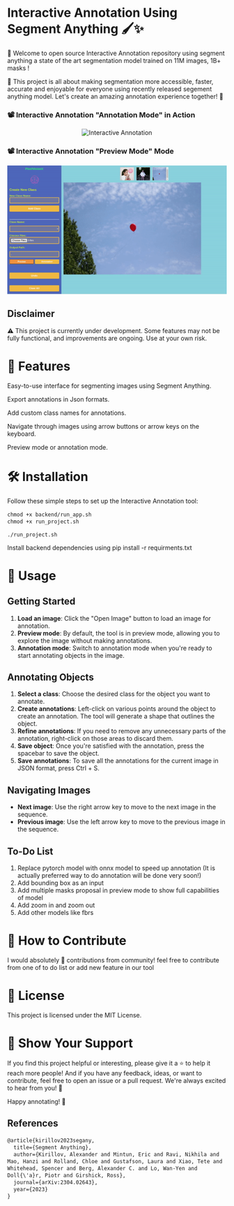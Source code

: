 # Interactive Annotation Using Segment Anything 🖌️✨


🎉 Welcome to open source Interactive Annotation repository using segment anything a state of the art segmentation model trained on 11M images, 1B+ masks !

🌟 This project is all about making segmentation more accessible, faster, accurate and enjoyable for everyone using recently released segement anything model. Let's create an amazing annotation experience together! 🚀


### 📽️ Interactive Annotation "Annotation Mode" in Action
<p align="center">
  <img src="vis_imgs/annotation.gif" alt="Interactive Annotation">
</p>

### 📽️ Interactive Annotation "Preview Mode" Mode
<p align="center">
  <img src="vis_imgs/preview.gif" alt="Interactive Annotation">
</p>


## Disclaimer

⚠️ This project is currently under development. Some features may not be fully functional, and improvements are ongoing. Use at your own risk.

# 🌠 Features

Easy-to-use interface for segmenting images using Segment Anything.

Export annotations in Json formats.

Add custom class names for annotations.

Navigate through images using arrow buttons or arrow keys on the keyboard.

Preview mode or annotation mode.


# 🛠️ Installation

Follow these simple steps to set up the Interactive Annotation tool:

```
chmod +x backend/run_app.sh
chmod +x run_project.sh
```

```
./run_project.sh
```


Install backend dependencies using pip install -r requirments.txt

# 📖 Usage

## Getting Started

1. **Load an image**: Click the "Open Image" button to load an image for annotation.
2. **Preview mode**: By default, the tool is in preview mode, allowing you to explore the image without making annotations.
3. **Annotation mode**: Switch to annotation mode when you're ready to start annotating objects in the image.

## Annotating Objects

1. **Select a class**: Choose the desired class for the object you want to annotate.
2. **Create annotations**: Left-click on various points around the object to create an annotation. The tool will generate a shape that outlines the object.
3. **Refine annotations**: If you need to remove any unnecessary parts of the annotation, right-click on those areas to discard them.
4. **Save object**: Once you're satisfied with the annotation, press the spacebar to save the object.
5. **Save annotations**: To save all the annotations for the current image in JSON format, press Ctrl + S.

## Navigating Images

- **Next image**: Use the right arrow key to move to the next image in the sequence.
- **Previous image**: Use the left arrow key to move to the previous image in the sequence.

## To-Do List

1. Replace pytorch model with onnx model to speed up annotation (It is actually preferred way to do annotation will be done very soon!)
2. Add bounding box as an input 
3. Add multiple masks proposal in preview mode to show full capabilities of model
4. Add zoom in and zoom out
5. Add other models like fbrs


# 🤝 How to Contribute

I would absolutely 💖 contributions from community! feel free to contribute from one of to do list or add new feature in our tool

# 📃 License
This project is licensed under the MIT License.

# 🌟 Show Your Support
If you find this project helpful or interesting, please give it a ⭐️ to help it reach more people! And if you have any feedback, ideas, or want to contribute, feel free to open an issue or a pull request. We're always excited to hear from you! 🤗

Happy annotating! 🎉

## References
```
@article{kirillov2023segany,
  title={Segment Anything},
  author={Kirillov, Alexander and Mintun, Eric and Ravi, Nikhila and Mao, Hanzi and Rolland, Chloe and Gustafson, Laura and Xiao, Tete and Whitehead, Spencer and Berg, Alexander C. and Lo, Wan-Yen and Doll{\'a}r, Piotr and Girshick, Ross},
  journal={arXiv:2304.02643},
  year={2023}
}
```